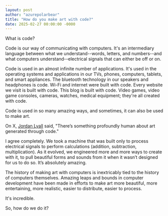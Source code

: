 ```yaml
---
layout: post
author: "azurepolarbear"
title: "How do you make art with code?"
date: 2025-02-27 00:00:00 -0000
---
```


What is code?

Code is our way of communicating with computers.
It's an intermediary language between what we understand--words, letters, and numbers--and what computers understand--electrical signals that can either be off or on.

Code is used in an almost infinite number of applications.
It's used in the operating systems and applications in our TVs, phones, computers, tablets, and smart appliances.
The bluetooth technology in our speakers and headphones is code.
Wi-Fi and internet were built with code.
Every website we visit is built with code.
This blog is built with code.
Video games, video game consoles, cameras, watches, medical equipment; they're all created with code.

Code is used in so many amazing ways, and sometimes, it can also be used to make art.

On X, [Jordan Lyall](https://x.com/JordanLyall/status/1876778588168487397) said, "There’s something profoundly human about art generated through code."

I agree completely.
We took a machine that was built only to process electrical signals to perform calculations (addition, subtraction, multiplication).
As it evolved, we engineered more and more ways to create with it, to pull beautiful forms and sounds from it when it wasn’t designed for us to do so.
It’s absolutely amazing.

The history of making art with computers is inextricably tied to the history of computers themselves.
Amazing leaps and bounds in computer development have been made in efforts to make art more beautiful, more entertaining, more realistic, easier to distribute, easier to process.

It's incredible.

So, how do we do it?
